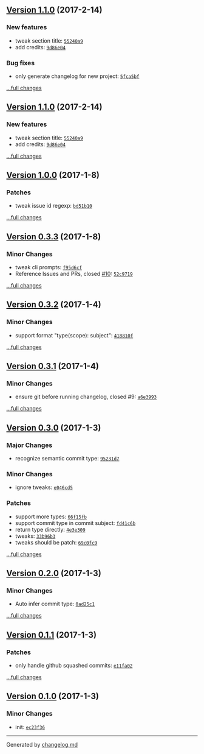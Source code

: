 ## [Version 1.1.0](https://github.com/egoist/changelog.md/releases/tag/v1.1.0) (2017-2-14)

### New features

- tweak section title: [`55240a9`](https://github.com/egoist/changelog.md/commit/55240a9)
- add credits: [`9d86e04`](https://github.com/egoist/changelog.md/commit/9d86e04)

### Bug fixes

- only generate changelog for new project: [`5fca5bf`](https://github.com/egoist/changelog.md/commit/5fca5bf)

[...full changes](https://github.com/egoist/changelog.md/compare/v1.0.0...v1.1.0)

## [Version 1.1.0](https://github.com/egoist/changelog.md/releases/tag/v1.1.0) (2017-2-14)

### New features

- tweak section title: [`55240a9`](https://github.com/egoist/changelog.md/commit/55240a9)
- add credits: [`9d86e04`](https://github.com/egoist/changelog.md/commit/9d86e04)

[...full changes](https://github.com/egoist/changelog.md/compare/v1.0.0...v1.1.0)

## [Version 1.0.0](https://github.com/egoist/changelog.md/releases/tag/v1.0.0) (2017-1-8)

### Patches

- tweak issue id regexp: [`bd51b10`](https://github.com/egoist/changelog.md/commit/bd51b10)

[...full changes](https://github.com/egoist/changelog.md/compare/v0.3.3...v1.0.0)

## [Version 0.3.3](https://github.com/egoist/changelog.md/releases/tag/v0.3.3) (2017-1-8)

### Minor Changes

- tweak cli prompts: [`f95d6cf`](https://github.com/egoist/changelog.md/commit/f95d6cf)
- Reference Issues and PRs, closed [#10](https://github.com/egoist/changelog.md/issues/10): [`52c9719`](https://github.com/egoist/changelog.md/commit/52c9719)

[...full changes](https://github.com/egoist/changelog.md/compare/v0.3.2...v0.3.3)

## [Version 0.3.2](https://github.com/egoist/changelog.md/releases/tag/v0.3.2) (2017-1-4)

### Minor Changes

- support format "type(scope): subject": [`418810f`](https://github.com/egoist/changelog.md/commit/418810f)

[...full changes](https://github.com/egoist/changelog.md/compare/v0.3.1...v0.3.2)

## [Version 0.3.1](https://github.com/egoist/changelog.md/releases/tag/v0.3.1) (2017-1-4)

### Minor Changes

- ensure git before running changelog, closed #9: [`a6e3993`](https://github.com/egoist/changelog.md/commit/a6e3993)

[...full changes](https://github.com/egoist/changelog.md/compare/v0.3.0...v0.3.1)

## [Version 0.3.0](https://github.com/egoist/changelog.md/releases/tag/v0.3.0) (2017-1-3)

### Major Changes

- recognize semantic commit type: [`95231d7`](https://github.com/egoist/changelog.md/commit/95231d7)

### Minor Changes

- ignore tweaks: [`e046cd5`](https://github.com/egoist/changelog.md/commit/e046cd5)

### Patches

- support more types: [`66f15fb`](https://github.com/egoist/changelog.md/commit/66f15fb)
- support commit type in commit subject: [`fd41c6b`](https://github.com/egoist/changelog.md/commit/fd41c6b)
- return type directly: [`4e3e309`](https://github.com/egoist/changelog.md/commit/4e3e309)
- tweaks: [`33b96b3`](https://github.com/egoist/changelog.md/commit/33b96b3)
- tweaks should be patch: [`69c0fc9`](https://github.com/egoist/changelog.md/commit/69c0fc9)

[...full changes](https://github.com/egoist/changelog.md/compare/v0.2.0...v0.3.0)

## [Version 0.2.0](https://github.com/egoist/changelog.md/releases/tag/v0.2.0) (2017-1-3)

### Minor Changes

- Auto infer commit type: [`0ad25c1`](https://github.com/egoist/changelog.md/commit/0ad25c1)

[...full changes](https://github.com/egoist/changelog.md/compare/v0.1.1...v0.2.0)

## [Version 0.1.1](https://github.com/egoist/changelog.md/releases/tag/v0.1.1) (2017-1-3)

### Patches

- only handle github squashed commits: [`e11fa02`](https://github.com/egoist/changelog.md/commit/e11fa02)

[...full changes](https://github.com/egoist/changelog.md/compare/v0.1.0...v0.1.1)

## [Version 0.1.0](https://github.com/egoist/changelog.md/releases/tag/v0.1.0) (2017-1-3)

### Minor Changes

- init: [`ec23f36`](https://github.com/egoist/changelog.md/commit/ec23f36)

---

Generated by [changelog.md](https://github.com/egoist/changelog.md)
